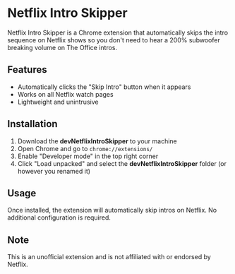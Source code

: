 # Netflix Intro Skipper

Netflix Intro Skipper is a Chrome extension that automatically skips the intro sequence on Netflix shows so you don't need to hear a 200% subwoofer breaking volume on The Office intros.

## Features

- Automatically clicks the "Skip Intro" button when it appears
- Works on all Netflix watch pages
- Lightweight and unintrusive

## Installation

1. Download the **devNetflixIntroSkipper** to your machine
2. Open Chrome and go to `chrome://extensions/`
3. Enable "Developer mode" in the top right corner
4. Click "Load unpacked" and select the **devNetflixIntroSkipper** folder (or however you renamed it)

## Usage

Once installed, the extension will automatically skip intros on Netflix. No additional configuration is required.

## Note

This is an unofficial extension and is not affiliated with or endorsed by Netflix.
